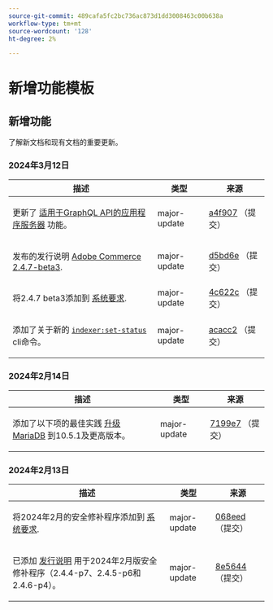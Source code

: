 ```yaml
---
source-git-commit: 489cafa5fc2bc736ac873d1dd3008463c00b638a
workflow-type: tm+mt
source-wordcount: '128'
ht-degree: 2%

---
```

# 新增功能模板

## 新增功能

了解新文档和现有文档的重要更新。

### 2024年3月12日

<table style="table-layout:auto;">
  <thead>
    <tr>
      <th>描述</th>
      <th>类型</th>
      <th>来源</th>
    </tr>
  </thead>
  <tbody>
    <tr>
      <td><p>更新了 <a href="https://experienceleague.adobe.com/docs/commerce-operations/performance-best-practices/performance-best-practices/application-server.html">适用于GraphQL API的应用程序服务器</a> 功能。</p>
</td>
      <td>major-update</td>
      <td><a href="https://github.com/AdobeDocs/commerce-operations.en/commit/a4f907a793b4384cb7c162c032a153fafbbc6ff3">a4f907</a> （提交）</td>
    </tr>
    <tr>
      <td><p>发布的发行说明 <a href="https://experienceleague.adobe.com/docs/commerce-operations/release/notes/adobe-commerce/2-4-7.html">Adobe Commerce 2.4.7-beta3</a>.</p>
</td>
      <td>major-update</td>
      <td><a href="https://github.com/AdobeDocs/commerce-operations.en/commit/d5bd6e1e9af78b24c687554261a50d4dce9483d6">d5bd6e</a> （提交）</td>
    </tr>
    <tr>
      <td><p>将2.4.7 beta3添加到 <a href="https://experienceleague.adobe.com/docs/commerce-operations/installation-guide/system-requirements.html">系统要求</a>.</p>
</td>
      <td>major-update</td>
      <td><a href="https://github.com/AdobeDocs/commerce-operations.en/commit/4c622c47862c61fc9e6587ff95b3ac45142c2318">4c622c</a> （提交）</td>
    </tr>
    <tr>
      <td><p>添加了关于新的 <a href="https://experienceleague.adobe.com/docs/commerce-operations/configuration-guide/cli/manage-indexers.html"><code class="language-plaintext highlighter-rouge">indexer:set-status</code></a> cli命令。</p>
</td>
      <td>major-update</td>
      <td><a href="https://github.com/AdobeDocs/commerce-operations.en/commit/acacc285f8b977b33bb27af76c971bc4015a2b45">acacc2</a> （提交）</td>
    </tr>
  </tbody>
</table><!-- date_group -->

### 2024年2月14日

<table style="table-layout:auto;">
  <thead>
    <tr>
      <th>描述</th>
      <th>类型</th>
      <th>来源</th>
    </tr>
  </thead>
  <tbody>
    <tr>
      <td><p>添加了以下项的最佳实践 <a href="https://experienceleague.adobe.com/docs/commerce-operations/implementation-playbook/best-practices/maintenance/mariadb-upgrade.html">升级MariaDB</a> 到10.5.1及更高版本。</p>
</td>
      <td>major-update</td>
      <td><a href="https://github.com/AdobeDocs/commerce-operations.en/commit/7199e74f82cef6dd682f5e240ee2b6fc56da18c8">7199e7</a> （提交）</td>
    </tr>
  </tbody>
</table>

### 2024年2月13日

<table style="table-layout:auto;">
  <thead>
    <tr>
      <th>描述</th>
      <th>类型</th>
      <th>来源</th>
    </tr>
  </thead>
  <tbody>
    <tr>
      <td><p>将2024年2月的安全修补程序添加到 <a href="https://experienceleague.adobe.com/docs/commerce-operations/installation-guide/system-requirements.html">系统要求</a>.</p>
</td>
      <td>major-update</td>
      <td><a href="https://github.com/AdobeDocs/commerce-operations.en/commit/068eed591b461ba6c91b0e3d517dc712215c6b33">068eed</a> （提交）</td>
    </tr>
    <tr>
      <td><p>已添加 <a href="https://experienceleague.adobe.com/docs/commerce-operations/release/notes/overview.html">发行说明</a> 用于2024年2月版安全修补程序（2.4.4-p7、2.4.5-p6和2.4.6-p4）。</p>
</td>
      <td>major-update</td>
      <td><a href="https://github.com/AdobeDocs/commerce-operations.en/commit/8e5644951114daa5d0841b7fdd32ce37b9803118">8e5644</a> （提交）</td>
    </tr>
  </tbody>
</table><!-- date_group --><!-- month_group --><!-- year_group -->
